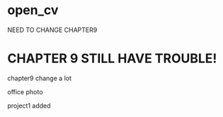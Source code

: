 # open_cv
NEED TO CHANGE CHAPTER9

# CHAPTER 9 STILL HAVE TROUBLE!

chapter9 change a lot


office photo 

project1 added